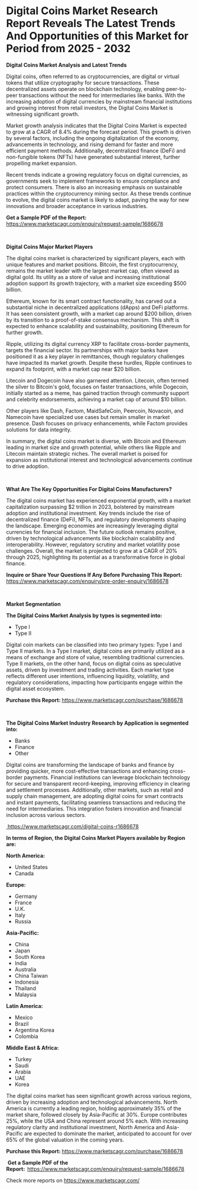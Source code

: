 <p><h1>Digital Coins Market Research Report Reveals The Latest Trends And Opportunities of this Market for Period from 2025 - 2032</h1></p><p><strong>Digital Coins Market Analysis and Latest Trends</strong></p>
<p><p>Digital coins, often referred to as cryptocurrencies, are digital or virtual tokens that utilize cryptography for secure transactions. These decentralized assets operate on blockchain technology, enabling peer-to-peer transactions without the need for intermediaries like banks. With the increasing adoption of digital currencies by mainstream financial institutions and growing interest from retail investors, the Digital Coins Market is witnessing significant growth.</p><p>Market growth analysis indicates that the Digital Coins Market is expected to grow at a CAGR of 8.4% during the forecast period. This growth is driven by several factors, including the ongoing digitalization of the economy, advancements in technology, and rising demand for faster and more efficient payment methods. Additionally, decentralized finance (DeFi) and non-fungible tokens (NFTs) have generated substantial interest, further propelling market expansion.</p><p>Recent trends indicate a growing regulatory focus on digital currencies, as governments seek to implement frameworks to ensure compliance and protect consumers. There is also an increasing emphasis on sustainable practices within the cryptocurrency mining sector. As these trends continue to evolve, the digital coins market is likely to adapt, paving the way for new innovations and broader acceptance in various industries.</p></p>
<p><strong>Get a Sample PDF of the Report:&nbsp;</strong> <a href="https://www.marketscagr.com/enquiry/request-sample/1686678?utm_campaign=3091&utm_medium=2&utm_source=Github&utm_content=ia&utm_term=26032025&utm_id=digital-coins">https://www.marketscagr.com/enquiry/request-sample/1686678</a></p>
<p>&nbsp;</p>
<p><strong>Digital Coins Major Market Players</strong></p>
<p><p>The digital coins market is characterized by significant players, each with unique features and market positions. Bitcoin, the first cryptocurrency, remains the market leader with the largest market cap, often viewed as digital gold. Its utility as a store of value and increasing institutional adoption support its growth trajectory, with a market size exceeding $500 billion.</p><p>Ethereum, known for its smart contract functionality, has carved out a substantial niche in decentralized applications (dApps) and DeFi platforms. It has seen consistent growth, with a market cap around $200 billion, driven by its transition to a proof-of-stake consensus mechanism. This shift is expected to enhance scalability and sustainability, positioning Ethereum for further growth.</p><p>Ripple, utilizing its digital currency XRP to facilitate cross-border payments, targets the financial sector. Its partnerships with major banks have positioned it as a key player in remittances, though regulatory challenges have impacted its market growth. Despite these hurdles, Ripple continues to expand its footprint, with a market cap near $20 billion.</p><p>Litecoin and Dogecoin have also garnered attention. Litecoin, often termed the silver to Bitcoin's gold, focuses on faster transactions, while Dogecoin, initially started as a meme, has gained traction through community support and celebrity endorsements, achieving a market cap of around $10 billion.</p><p>Other players like Dash, Factom, MaidSafeCoin, Peercoin, Novacoin, and Namecoin have specialized use cases but remain smaller in market presence. Dash focuses on privacy enhancements, while Factom provides solutions for data integrity. </p><p>In summary, the digital coins market is diverse, with Bitcoin and Ethereum leading in market size and growth potential, while others like Ripple and Litecoin maintain strategic niches. The overall market is poised for expansion as institutional interest and technological advancements continue to drive adoption.</p></p>
<p>&nbsp;</p>
<p><strong>What Are The Key Opportunities For Digital Coins Manufacturers?</strong></p>
<p><p>The digital coins market has experienced exponential growth, with a market capitalization surpassing $2 trillion in 2023, bolstered by mainstream adoption and institutional investment. Key trends include the rise of decentralized finance (DeFi), NFTs, and regulatory developments shaping the landscape. Emerging economies are increasingly leveraging digital currencies for financial inclusion. The future outlook remains positive, driven by technological advancements like blockchain scalability and interoperability. However, regulatory scrutiny and market volatility pose challenges. Overall, the market is projected to grow at a CAGR of 20% through 2025, highlighting its potential as a transformative force in global finance.</p></p>
<p><strong>Inquire or Share Your Questions If Any Before Purchasing This Report:</strong> <a href="https://www.marketscagr.com/enquiry/pre-order-enquiry/1686678?utm_campaign=3091&utm_medium=2&utm_source=Github&utm_content=ia&utm_term=26032025&utm_id=digital-coins">https://www.marketscagr.com/enquiry/pre-order-enquiry/1686678</a></p>
<p>&nbsp;</p>
<p><strong>Market Segmentation</strong></p>
<p><strong>The Digital Coins Market Analysis by types is segmented into:</strong></p>
<p><ul><li>Type I</li><li>Type II</li></ul></p>
<p><p>Digital coin markets can be classified into two primary types: Type I and Type II markets. In a Type I market, digital coins are primarily utilized as a means of exchange and store of value, resembling traditional currencies. Type II markets, on the other hand, focus on digital coins as speculative assets, driven by investment and trading activities. Each market type reflects different user intentions, influencing liquidity, volatility, and regulatory considerations, impacting how participants engage within the digital asset ecosystem.</p></p>
<p><strong>Purchase this Report:&nbsp;</strong><a href="https://www.marketscagr.com/purchase/1686678?utm_campaign=3091&utm_medium=2&utm_source=Github&utm_content=ia&utm_term=26032025&utm_id=digital-coins">https://www.marketscagr.com/purchase/1686678</a></p>
<p>&nbsp;</p>
<p><strong>The Digital Coins Market Industry Research by Application is segmented into:</strong></p>
<p><ul><li>Banks</li><li>Finance</li><li>Other</li></ul></p>
<p><p>Digital coins are transforming the landscape of banks and finance by providing quicker, more cost-effective transactions and enhancing cross-border payments. Financial institutions can leverage blockchain technology for secure and transparent record-keeping, improving efficiency in clearing and settlement processes. Additionally, other markets, such as retail and supply chain management, are adopting digital coins for smart contracts and instant payments, facilitating seamless transactions and reducing the need for intermediaries. This integration fosters innovation and financial inclusion across various sectors.</p></p>
<p><a href="https://www.marketscagr.com/digital-coins-r1686678?utm_campaign=3091&utm_medium=2&utm_source=Github&utm_content=ia&utm_term=26032025&utm_id=digital-coins">&nbsp;https://www.marketscagr.com/digital-coins-r1686678</a></p>
<p><strong>In terms of Region, the Digital Coins Market Players available by Region are:</strong></p>
<p>
    <p> <strong> North America: </strong>
        <ul>
            <li>United States</li>
            <li>Canada</li>
        </ul>
        </p> 
    <p> <strong> Europe: </strong>
        <ul>
            <li>Germany</li>
            <li>France</li>
            <li>U.K.</li>
            <li>Italy</li>
            <li>Russia</li>
        </ul>
        </p> 
    <p> <strong> Asia-Pacific: </strong>
        <ul>
            <li>China</li>
            <li>Japan</li>
            <li>South Korea</li>
            <li>India</li>
            <li>Australia</li>
            <li>China Taiwan</li>
            <li>Indonesia</li>
            <li>Thailand</li>
            <li>Malaysia</li>
        </ul>
        </p> 
    <p> <strong> Latin America: </strong>
        <ul>
            <li>Mexico</li>
            <li>Brazil</li>
            <li>Argentina Korea</li>
            <li>Colombia</li>
        </ul>
        </p> 
    <p> <strong> Middle East & Africa: </strong>
        <ul>
            <li>Turkey</li>
            <li>Saudi</li>
            <li>Arabia</li>
            <li>UAE</li>
            <li>Korea</li>
        </ul>
    </p>
    </p>
<p><p>The digital coins market has seen significant growth across various regions, driven by increasing adoption and technological advancements. North America is currently a leading region, holding approximately 35% of the market share, followed closely by Asia-Pacific at 30%. Europe contributes 25%, while the USA and China represent around 5% each. With increasing regulatory clarity and institutional investment, North America and Asia-Pacific are expected to dominate the market, anticipated to account for over 65% of the global valuation in the coming years.</p></p>
<p><strong>Purchase this Report: </strong><a href="https://www.marketscagr.com/purchase/1686678?utm_campaign=3091&utm_medium=2&utm_source=Github&utm_content=ia&utm_term=26032025&utm_id=digital-coins">https://www.marketscagr.com/purchase/1686678</a></p>
<p>&nbsp;<strong>Get a Sample PDF of the Report:&nbsp;&nbsp;</strong><a href="https://www.marketscagr.com/enquiry/request-sample/1686678?utm_campaign=3091&utm_medium=2&utm_source=Github&utm_content=ia&utm_term=26032025&utm_id=digital-coins">https://www.marketscagr.com/enquiry/request-sample/1686678</a></p>
<p><strong></strong></p>
<p>Check more reports on <a href="https://www.marketscagr.com/?utm_campaign=3091&utm_medium=2&utm_source=Github&utm_content=ia&utm_term=26032025&utm_id=digital-coins">https://www.marketscagr.com/</a></p>